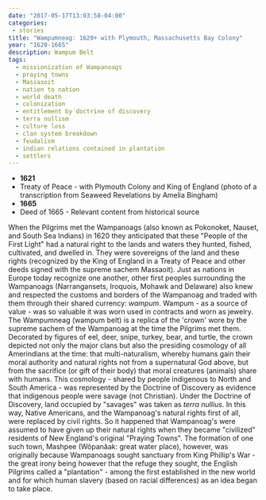 ```yaml
---
date: "2017-05-17T13:03:58-04:00"
categories:
 - stories
title: "Wampumneag: 1620+ with Plymouth, Massachusetts Bay Colony"
year: "1620-1665"
description: Wampum Belt
tags:
  - missionization of Wampanoags
  - praying towns
  - Massasoit
  - nation to nation
  - world death
  - colonization
  - entitlement by doctrine of discovery
  - terra nullism
  - culture loss
  - clan system breakdown
  - feudalism
  - indian relations contained in plantation
  - settlers
---
```


- **1621**
- Treaty of Peace - with Plymouth Colony and King of England (photo of a transcription from Seaweed Revelations by Amelia Bingham)
- **1665**
- Deed of 1665 - Relevant content from historical source

When the Pilgrims met the Wampanoags (also known as Pokonoket, Nauset, and
South Sea Indians) in 1620 they anticipated that these "People of the First Light" had a natural
right to the lands and waters they hunted, fished, cultivated, and dwelled in. They were sovereigns of
the land and these rights (recognized by the King of England in a Treaty of Peace and other deeds signed with
the supreme sachem Massaoit). Just as nations in Europe today recognize one another, other first
peoples surrounding the Wampanoags (Narrangansets, Iroquois, Mohawk and Delaware) also knew and
respected the customs and borders of the Wampanoag and traded with them through their shared
currency: _wampum_. Wampum - as a source of value - was so valuable it was worn used in contracts
and worn as jewelry. The Wampumneag (wampum belt) is a replica of the 'crown' wore by the supreme
sachem of the Wampanoag at the time the Pilgrims met them. Decorated by figures of eel, deer, snipe,
turkey, bear, and turtle, the crown depicted not only the major clans but also the presiding cosmology
of all Amerindians at the time: that multi-naturalism, whereby humans gain their moral authority and natural
rights not from a supernatural God above, but from the sacrifice (or gift of their body) that moral creatures
(animals) share with humans. This cosmology - shared by people indigenous to North and South America -
was represented by the Doctrine of Discovery as evidence that indigenous people were savage (not Christian).
Under the Doctrine of Discovery, land occupied by "savages" was taken as _terra nullius_. In this way,
Native Americans, and the Wampanoag's natural rights first of all, were replaced by civil rights. So it
happened that Wampanoag's were assumed to have given up their natural rights when they became "civilized"
residents of New England's original "Praying Towns". The formation of one such town, Mashpee (Wôpanâak: great
water place), however, was originally because Wampanoags sought sanctuary from King Phillip's War - the great irony being however that the refuge they sought, the English Pilgrims called a "plantation" - among the first established in the new world and for which human slavery (based on racial differences) as an idea began to take place.
